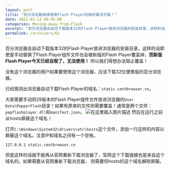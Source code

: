 ```yaml
---
layout: post
title: "百分浏览器继续使用Flash Player的临时解决方案！"
date: 2021-01-12 09:45:00
categories: Moving-Away-from-Flash
excerpt: "百分浏览器会自动下载版本32的Flash Player放进浏览器的安装目录，这样的话即使是手动替换了Flash Player组件文件也会被新版的Flash Player覆盖掉，而新版Flash Player今天已经自毁了，无法使用！ 所以我们得想办法阻止覆盖！"
permalink: /archivers/62
---
```


百分浏览器会自动下载版本32的Flash Player放进浏览器的安装目录，这样的话即使是手动替换了Flash Player组件文件也会被新版的Flash Player覆盖掉，**而新版Flash Player今天已经自毁了，无法使用！** 所以我们得想办法阻止覆盖！

没有这个浏览器的用户如果要使用这个浏览器，应该下载32位便携版的百分浏览器。

已经猜测出浏览器自动下载Flash Player的域名：```static.centbrowser.cn```。

大家需要手动将29版本的Flash Player组件文件放进浏览器的```User Data\PepperFlash```目录！如果有原来的文件则需要覆盖！通常是两个文件：```pepflashplayer.dll```和```manifest.json```。
![在这里插入图片描述](https://img-blog.csdnimg.cn/20210112094602630.png#pic_center)
然后在运行之前从hosts屏蔽这个域名！

打开```C:\Windows\System32\drivers\etc\hosts```这个文件，添加一行这样的内容以屏蔽这个域名。注意IP和域名之间有一个空格。

```
127.0.0.1 static.centbrowser.cn
```

但是这样的话就不能再从官网重新下载浏览器了，官网这个下载链接也是来自这个域名的。如果需要从官网重新下载浏览器， 则需要将hosts的这个域名解除屏蔽。
